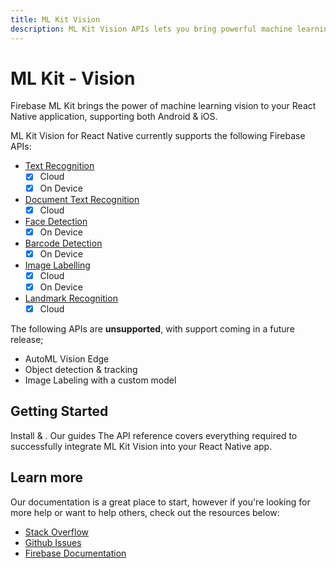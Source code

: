 ```yaml
---
title: ML Kit Vision
description: ML Kit Vision APIs lets you bring powerful machine learning vision APIs into your React Native app.
---
```


# ML Kit - Vision

Firebase ML Kit brings the power of machine learning vision to your React Native application, supporting both Android & iOS.

<Youtube id="ejrn_JHksws" />

ML Kit Vision for React Native currently supports the following Firebase APIs:

- [Text Recognition](https://firebase.google.com/docs/ml-kit/recognize-text)
  - [x] Cloud
  - [x] On Device
- [Document Text Recognition](https://firebase.google.com/docs/ml-kit/recognize-text)
  - [x] Cloud
- [Face Detection](https://firebase.google.com/docs/ml-kit/detect-faces)
  - [x] On Device
- [Barcode Detection](https://firebase.google.com/docs/ml-kit/read-barcodes)
  - [x] On Device
- [Image Labelling](https://firebase.google.com/docs/ml-kit/label-images)
  - [x] Cloud
  - [x] On Device
- [Landmark Recognition](https://firebase.google.com/docs/ml-kit/recognize-landmarks)
  - [x] Cloud

The following APIs are **unsupported**, with support coming in a future release;

- AutoML Vision Edge
- Object detection & tracking
- Image Labeling with a custom model

## Getting Started

<Grid>
	<Block
		icon="build"
		color="#ffc107"
		title="Quick Start"
		to="/quick-start"
	>
    Install & .
	</Block>
	<Block
		icon="school"
		color="#4CAF50"
		title="Guides"
		version={false}
		to="/guides?tags=mlkit"
	>
	  Our guides 
	</Block>
  <Block
		icon="layers"
		color="#03A9F4"
		title="Reference"
		to="/reference"
	>
    The API reference covers everything required to successfully integrate ML Kit Vision into your React Native app.
	</Block>
</Grid>

## Learn more

Our documentation is a great place to start, however if you're looking for more help or want to help others,
check out the resources below:

- [Stack Overflow](https://stackoverflow.com/questions/tagged/react-native-firebase-mlkit)
- [Github Issues](https://github.com/invertase/react-native-firebase/issues?utf8=%E2%9C%93&q=is%3Aissue+sort%3Aupdated-desc+label%3Amlkit+)
- [Firebase Documentation](https://firebase.google.com/docs/perf-mon?utm_source=invertase&utm_medium=react-native-firebase&utm_campaign=mlkit)

